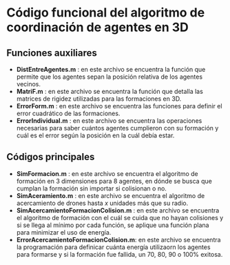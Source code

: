 # Código funcional del algoritmo de coordinación de agentes en 3D

## Funciones auxiliares
- **DistEntreAgentes.m** : en este archivo se encuentra la función que permite que los agentes sepan la posición relativa de los agentes vecinos.
- **MatriF.m** : en este archivo se encuentra la función que detalla las matrices de rigidez utilizadas para las formaciones en 3D.
- **ErrorForm.m** : en este archivo se encuentra las funciones para definir el error cuadrático de las formaciones.
- **ErrorIndividual.m** : en este archivo se encuentra las operaciones necesarias para saber cuántos agentes cumplieron con su formación y cuál es el error según la posición en la cuál debía estar.

## Códigos principales
- **SimFormacion.m** : en este archivo se encuentra el algoritmo de formación en 3 dimensiones para 8 agentes, en dónde se busca que cumplan la formación sin importar si colisionan o no.
- **SimAceramiento.m** : en este archivo se encuentra el algoritmo de acercamiento de drones hasta *x* unidades más que su radio.
- **SimAcercamientoFormacionColision.m** : en este archivo se encuentra el algoritmo de formación con el cuál se cuida que no hayan colisiones y si se llega al mínimo por cada función, se aplique una función plana para minimizar el uso de energía.
- **ErrorAcercamientoFormacionColision.m**: en este archivo se encuentra la programación para definicar cuánta energía utilizaorn los agentes para formarse y si la formación fue fallida, un 70, 80, 90 o 100% exitosa.
